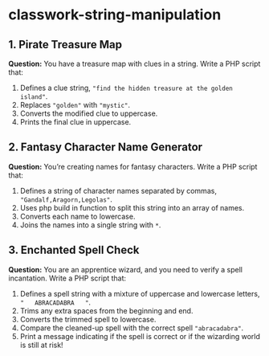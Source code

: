 # classwork-string-manipulation

## 1. Pirate Treasure Map

**Question:** You have a treasure map with clues in a string. Write a PHP script that:
1. Defines a clue string, `"find the hidden treasure at the golden island"`.
2. Replaces `"golden"` with `"mystic"`.
3. Converts the modified clue to uppercase.
4. Prints the final clue in uppercase.

## 2. Fantasy Character Name Generator

**Question:** You’re creating names for fantasy characters. Write a PHP script that:
1. Defines a string of character names separated by commas, `"Gandalf,Aragorn,Legolas"`.
2. Uses php build in function to split this string into an array of names.
3. Converts each name to lowercase.
4. Joins the names into a single string with `*`.

## 3. Enchanted Spell Check

**Question:** You are an apprentice wizard, and you need to verify a spell incantation. Write a PHP script that:
1. Defines a spell string with a mixture of uppercase and lowercase letters,  `"   ABRACADABRA   "`.
2. Trims any extra spaces from the beginning and end.
3. Converts the trimmed spell to lowercase.
4. Compare the cleaned-up spell with the correct spell `"abracadabra"`.
5. Print a message indicating if the spell is correct or if the wizarding world is still at risk!

